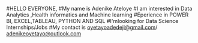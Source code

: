 #HELLO EVERYONE,
#My name is Adenike Ateloye
#I am interested in Data Analytics ,Health informatics and Machine learning
#Eperience in POWER BI, EXCEL,TABLEAU, PYTHON AND SQL
#I'mlooking for Data Science Internships/Jobs
#My contact is oyetayoadedeji@gmail.com/ adenikeoyetayo@outlook.com
